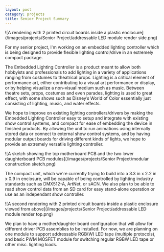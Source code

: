 ```yaml
---
layout: post
category: projects
title: Senior Project Summary
---
```

![A rendering with 2 printed circuit boards inside a plastic enclosure](/images/projects/Senior Project/addressable LED module render side.png)

For my senior project, I'm working on an embedded lighting controller which is being designed to provide flexible lighting control/drive in an extremely compact package. <!--more-->

The Embedded Lighting Controller is a product meant to allow both hobbyists and professionals to add lighting in a variety of applications ranging from costumes to theatrical props. Lighting is a critical element of performance art, either contributing to a visual art performance or display, or by helping visualize a non-visual medium such as music. Between theatre sets, props, costumes and even parades, lighting is used to great effect, with some shows such as Disney’s World of Color essentially just consisting of lighting, music, and water effects.

We hope to improve on existing lighting controllers/drivers by making the Embedded Lighting Controller easy to setup and integrate with existing show control systems, and compact for ease of embedding the device in finished products. By allowing the unit to run animations using internally stored data or connect to external show control systems, and by having modular output boards for driving different kinds of lights, we hope to provide an extremely versatile lighting controller.

![A sketch showing the top motherboard PCB and the two lower daughterboard PCB modules](/images/projects/Senior Project/modular construction sketch.png)

The compact unit, which we're currently trying to build into a 3.3 in x 2.2 in x 0.9 in enclosure, will be capable of being controlled by lighting industry standards such as DMX512-A, ArtNet, or sACN. We also plan to be able to read show control data from an SD card for easy stand-alone operation or use as an independant show controller.

![A second rendering with 2 printed circuit boards inside a plastic enclosure viewed from above](/images/projects/Senior Project/addressable LED module render top.png)

We plan to have a mother/daughter board configuration that will allow for different driver PCB assemblies to be installed. For now, we are planning on one module to support addressable RGB(W) LED tape (multiple protocols), and basic PWM MOSFET module for switching regular RGBW LED tape or other misc. lighting loads.
